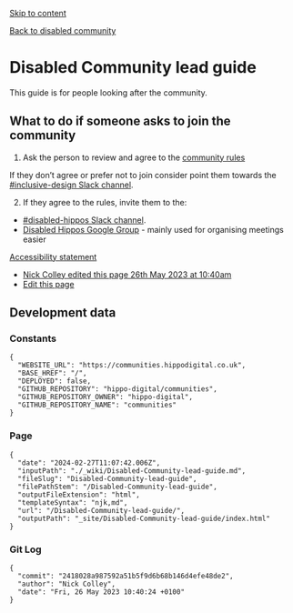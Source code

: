 [Skip to content](#content)

[](/)

[Back to disabled community](/Disabled-Community)

# Disabled Community lead guide

This guide is for people looking after the community.

## What to do if someone asks to join the community

1. Ask the person to review and agree to the [community rules](/Disabled-Community-Rules/)

If they don’t agree or prefer not to join consider point them towards the [#inclusive-design Slack channel](https://hippo-digital.slack.com/archives/C01J9S6E2Q2).

2. If they agree to the rules, invite them to the:

* [#disabled-hippos Slack channel](https://hippo-digital.slack.com/archives/C03SHCHFU1W).
* [Disabled Hippos Google Group](https://groups.google.com/a/hippodigital.co.uk/g/disabled-hippos) - mainly used for organising meetings easier

[Accessibility statement](/Accessibility/)

* [Nick Colley edited this page 26th May 2023 at 10:40am](https://github.com/hippo-digital/communities/wiki/Disabled-Community-lead-guide/_compare/2418028a987592a51b5f9d6b68b146d4efe48de2?diff=unified)
* [Edit this page](https://github.com/hippo-digital/communities/wiki/Disabled-Community-lead-guide/_edit)

## Development data

### Constants

```
{
  "WEBSITE_URL": "https://communities.hippodigital.co.uk",
  "BASE_HREF": "/",
  "DEPLOYED": false,
  "GITHUB_REPOSITORY": "hippo-digital/communities",
  "GITHUB_REPOSITORY_OWNER": "hippo-digital",
  "GITHUB_REPOSITORY_NAME": "communities"
}
```

### Page

```
{
  "date": "2024-02-27T11:07:42.006Z",
  "inputPath": "./_wiki/Disabled-Community-lead-guide.md",
  "fileSlug": "Disabled-Community-lead-guide",
  "filePathStem": "/Disabled-Community-lead-guide",
  "outputFileExtension": "html",
  "templateSyntax": "njk,md",
  "url": "/Disabled-Community-lead-guide/",
  "outputPath": "_site/Disabled-Community-lead-guide/index.html"
}
```

### Git Log

```
{
  "commit": "2418028a987592a51b5f9d6b68b146d4efe48de2",
  "author": "Nick Colley",
  "date": "Fri, 26 May 2023 10:40:24 +0100"
}
```
